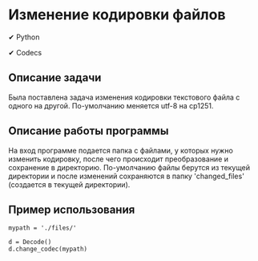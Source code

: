 # Изменение кодировки файлов

✔ Python

✔ Codecs

## Описание задачи

Была поставлена задача изменения кодировки текстового файла с одного на другой. По-умолчанию меняется utf-8 на cp1251.

## Описание работы программы

На вход программе подается папка с файлами, у которых нужно изменить кодировку, после чего происходит преобразование и сохранение в директорию.  По-умолчанию файлы берутся из текущей директории и после изменений сохраняются в папку 'changed_files' (создается в текущей директории).

## Пример использования

```
mypath = './files/'

d = Decode()
d.change_codec(mypath)
```